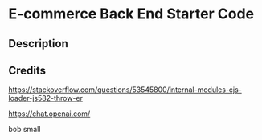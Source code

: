 # E-commerce Back End Starter Code

## Description

## Credits
https://stackoverflow.com/questions/53545800/internal-modules-cjs-loader-js582-throw-er

https://chat.openai.com/

bob small